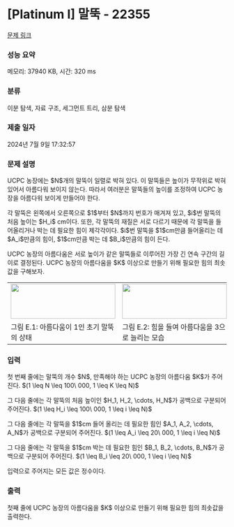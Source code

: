 # [Platinum I] 말뚝 - 22355 

[문제 링크](https://www.acmicpc.net/problem/22355) 

### 성능 요약

메모리: 37940 KB, 시간: 320 ms

### 분류

이분 탐색, 자료 구조, 세그먼트 트리, 삼분 탐색

### 제출 일자

2024년 7월 9일 17:32:57

### 문제 설명

<p>UCPC 농장에는 $N$개의 말뚝이 일렬로 박혀 있다. 이 말뚝들은 높이가 무작위로 박혀 있어서 아름다워 보이지 않는다. 따라서 여러분은 말뚝들의 높이를 조정하여 UCPC 농장을 아름다워 보이게 만들어야 한다.</p>

<p>각 말뚝은 왼쪽에서 오른쪽으로 $1$부터 $N$까지 번호가 매겨져 있고, $i$번 말뚝의 처음 높이는 $H_i$ cm이다. 또한, 각 말뚝의 재질은 서로 다르기 때문에 각 말뚝을 들어올리거나 박는 데 필요한 힘이 제각각이다. $i$번 말뚝을 $1$cm만큼 들어올리는 데 $A_i$만큼의 힘이, $1$cm만큼 박는 데 $B_i$만큼의 힘이 든다.</p>

<p>UCPC 농장의 아름다움은 서로 높이가 같은 말뚝들로 이루어진 가장 긴 연속 구간의 길이로 결정된다. UCPC 농장의 아름다움을 $K$ 이상으로 만들기 위해 필요한 힘의 최솟값을 구해보자.</p>

<table class="table table-bordered td-center">
	<tbody>
		<tr>
			<td><img alt="" src="" style="width: 240px; height: 80px;"></td>
			<td><img alt="" src="" style="width: 240px; height: 80px;"></td>
		</tr>
		<tr>
			<td>그림 E.1: 아름다움이 1인 초기 말뚝의 상태</td>
			<td>그림 E.2: 힘을 들여 아름다움을 3으로 늘리는 모습</td>
		</tr>
	</tbody>
</table>

### 입력 

 <p>첫 번째 줄에는 말뚝의 개수 $N$, 만족해야 하는 UCPC 농장의 아름다움 $K$가 주어진다. $(1 \leq N \leq 100\ 000, 1 \leq K \leq N)$ </p>

<p>그 다음 줄에는 각 말뚝의 처음 높이인 $H_1, H_2, \cdots, H_N$가 공백으로 구분되어 주어진다. $(1 \leq H_i \leq 100\ 000, 1 \leq i \leq N)$</p>

<p>그 다음 줄에는 각 말뚝을 $1$cm 들어 올리는 데 필요한 힘인 $A_1, A_2, \cdots, A_N$가 공백으로 구분되어 주어진다. $(1 \leq A_i \leq 20\ 000, 1 \leq i \leq N)$</p>

<p>그 다음 줄에는 각 말뚝을 $1$cm 박는 데 필요한 힘인 $B_1, B_2, \cdots, B_N$가 공백으로 구분되어 주어진다. $(1 \leq B_i \leq 20\ 000, 1 \leq i \leq N)$</p>

<p>입력으로 주어지는 모든 값은 정수이다.</p>

### 출력 

 <p>첫째 줄에 UCPC 농장의 아름다움을 $K$ 이상으로 만들기 위해 필요한 힘의 최솟값을 출력한다.</p>

